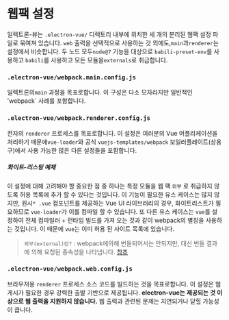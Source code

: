 # 웹팩 설정

일렉트론-뷰는 `.electron-vue/` 디렉토리 내부에 위치한 세 개의 분리된 웹팩 설정 파일로 묶여져 있습니다.
`web` 출력을 선택적으로 사용하는 것 외에도,`main`과`renderer`는 설정에서 비슷합니다.
두 노드 모두`node@7` 기능을 대상으로 `babili-preset-env`를 사용하고 `babili`를 사용하고 모든 모듈을`externals`로 취급합니다.


### `.electron-vue/webpack.main.config.js`

일렉트론의`main` 과정을 목표로합니다. 이 구성은 다소 모자라지만 일반적인 'webpack` 사례를 포함합니다.

### `.electron-vue/webpack.renderer.config.js`

전자의 `renderer` 프로세스를 목표로합니다. 
이 설정은 여러분의 Vue 어플리케이션을 처리하기 때문에`vue-loader`와 공식 `vuejs-templates/webpack` 보일러플레이트(상용구)에서 사용 가능한 많은 다른 설정들을 포함합니다.

##### 화이트-리스팅 예제

이 설정에 대해 고려해야 할 중요한 점 중 하나는 특정 모듈을 웹 팩 `외부` 로 취급하지 않도록 허용 목록에 추가 할 수 있다는 것입니다. 
이 기능이 필요한 유스 케이스는 많지 않지만, 원시`* .vue` 컴포넌트를 제공하는 Vue UI 라이브러리의 경우, 
화이트리스트가 필요하므로 `vue-loader`가 이를 컴파일 할 수 있습니다. 
또 다른 유스 케이스는 `vue`를 설정하여 전체 컴파일러 + 런타임 빌드를 가져 오는 것과 같이 webpack의 별칭을 사용하는 것입니다. 
이 때문에 `vue`는 이미 허용 된 사이트 목록에 있습니다.

> `외부(external)란?` : webpack에의해 번들되어서는 안되지만, 대신 번들 결과에 의해 요청된 종속성을 나타냅니다. [참조](https://trustyoo86.github.io/webpack/2018/01/10/webpack-configuration.html)

### `.electron-vue/webpack.web.config.js`

브라우저용 `renderer` 프로세스 소스 코드를 빌드하는 것을 목표로합니다. 
이 설정은 웹 게시가 필요한 경우 강력한 출발 기반으로 제공됩니다. 
**electron-vue는 제공되는 것 이상으로 웹 출력을 지원하지 않습니다.** 
웹 출력과 관련된 문제는 지연되거나 닫힐 가능성이 큽니다.
